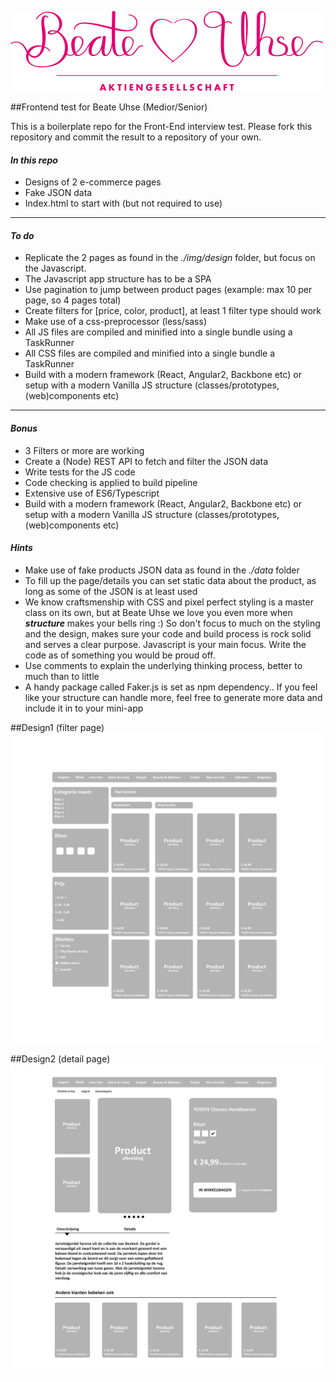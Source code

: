 ![Logo](img/logo/beate-uhse.png?raw=true "Logo")


##Frontend test for Beate Uhse (Medior/Senior)

This is a boilerplate repo for the Front-End interview test. Please fork this repository and commit the result to a repository of your own.

<h4><b><i>In this repo</i></b></h4>

<ul>
    <li>Designs of 2 e-commerce pages</li>
    <li>Fake JSON data</li>
    <li>Index.html to start with (but not required to use)</li>
</ul>

<hr>

<h4><b><i>To do</i></b></h4>
<ul>
  <li>Replicate the 2 pages as found in the <i>./img/design</i> folder, but focus on the Javascript.</li>
  <li>The Javascript app structure has to be a SPA</li>
  <li>Use pagination to jump between product pages (example: max 10 per page, so 4 pages total)</li>
  <li>Create filters for [price, color, product], at least 1 filter type should work</li> 
  <li>Make use of a css-preprocessor (less/sass)</li> 
  <li>All JS files are compiled and minified into a single bundle using a TaskRunner</li> 
  <li>All CSS files are compiled and minified into a single bundle a TaskRunner</li>
  <li>Build with a modern framework (React, Angular2, Backbone etc) or setup with a modern Vanilla JS structure (classes/prototypes, (web)components etc)</li>
</ul>

<hr>

<h4><b><i>Bonus</i></b></h4>
<ul>
  <li>3 Filters or more are working</li>
  <li>Create a (Node) REST API to fetch and filter the JSON data</li>
  <li>Write tests for the JS code</li>
  <li>Code checking is applied to build pipeline</li>
  <li>Extensive use of ES6/Typescript</li>
  <li>Build with a modern framework (React, Angular2, Backbone etc) or setup with a modern Vanilla JS structure (classes/prototypes, (web)components etc)</li>
</ul>

<h4><b><i>Hints</i></b></h4>
<ul>
  <li>Make use of fake products JSON data as found in the <i>./data</i> folder</li>
  <li>To fill up the page/details you can set static data about the product, as long as some of the JSON is at least used</li>
  <li>We know craftsmenship with CSS and pixel perfect styling is a master class on its own, but at Beate Uhse we love you even more when <i><b>structure</b></i> makes your bells ring :) So don't focus to much on the styling and the design, makes sure your code and build process is rock solid and serves a clear purpose. Javascript is your main focus. Write the code as of something you would be proud off. </li>
  <li>Use comments to explain the underlying thinking process, better to much than to little</li>
  <li>A handy package called Faker.js is set as npm dependency.. If you feel like your structure can handle more, feel free to generate more data and include it in to your mini-app</li>
</ul>


##Design1 (filter page)
![Logo](img/design/web-mockup-filter-page.png?raw=true "Filter")

##Design2 (detail page)
![Logo](img/design/web-mockup-product-page.png?raw=true "Detail")